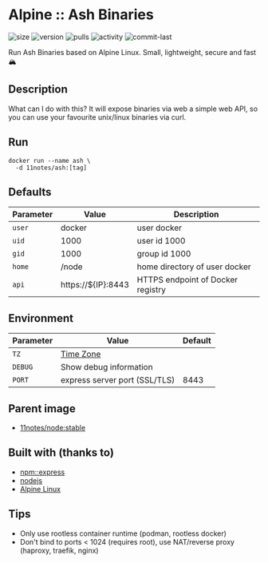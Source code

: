 # Alpine :: Ash Binaries
![size](https://img.shields.io/docker/image-size/11notes/ash/amd64-0.1.0?color=0eb305) ![version](https://img.shields.io/docker/v/11notes/ash/amd64-0.1.0?color=eb7a09) ![pulls](https://img.shields.io/docker/pulls/11notes/ash?color=2b75d6) ![activity](https://img.shields.io/github/commit-activity/m/11notes/docker-ash?color=c91cb8) ![commit-last](https://img.shields.io/github/last-commit/11notes/docker-ash?color=c91cb8)

Run Ash Binaries based on Alpine Linux. Small, lightweight, secure and fast 🏔️

## Description
What can I do with this? It will expose binaries via web a simple web API, so you can use your favourite unix/linux binaries via curl.

## Run
```shell
docker run --name ash \
  -d 11notes/ash:[tag]
```

## Defaults
| Parameter | Value | Description |
| --- | --- | --- |
| `user` | docker | user docker |
| `uid` | 1000 | user id 1000 |
| `gid` | 1000 | group id 1000 |
| `home` | /node | home directory of user docker |
| `api` | https://${IP}:8443 | HTTPS endpoint of Docker registry |

## Environment
| Parameter | Value | Default |
| --- | --- | --- |
| `TZ` | [Time Zone](https://en.wikipedia.org/wiki/List_of_tz_database_time_zones) | |
| `DEBUG` | Show debug information | |
| `PORT` | express server port (SSL/TLS) | 8443 |

## Parent image
* [11notes/node:stable](https://hub.docker.com/r/11notes/node)

## Built with (thanks to)
* [npm::express](https://www.npmjs.com/package/express)
* [nodejs](https://nodejs.org/en)
* [Alpine Linux](https://alpinelinux.org)

## Tips
* Only use rootless container runtime (podman, rootless docker)
* Don't bind to ports < 1024 (requires root), use NAT/reverse proxy (haproxy, traefik, nginx)